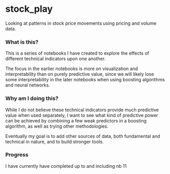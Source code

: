 # stock_play
Looking at patterns in stock price movements using pricing and volume data.

### What is this?
This is a series of notebooks I have created to explore the effects of different technical indicators upon one another.  

The focus in the earlier notebooks is more on visualization and interpretability than on purely predictive value, since 
we will likely lose some interpretability in the later notebooks when using boosting algorithms and neural networks. 

### Why am I doing this?
While I do not believe these technical indicators provide much predictive value when used separately, 
I want to see what kind of predictive power can be achieved by combining a few weak predictors in a boosting algorithm, 
as well as trying other methodologies.

Eventually my goal is to add other sources of data, both fundamental and technical in nature, and to build stronger tools.

### Progress
I have currently have completed up to and including nb 11
